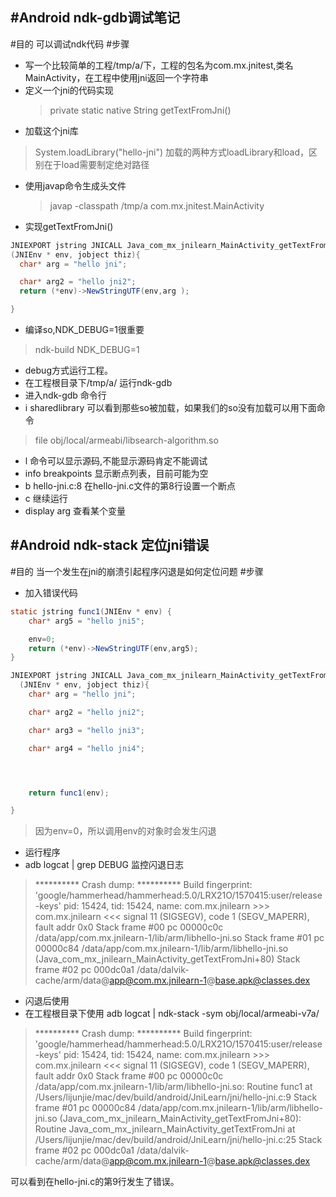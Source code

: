 #Android ndk-gdb调试笔记
---
#目的
可以调试ndk代码
#步骤
- 写一个比较简单的工程/tmp/a/下，工程的包名为com.mx.jnitest,类名MainActivity，在工程中使用jni返回一个字符串
- 定义一个jni的代码实现
  > private static native String getTextFromJni()
-  加载这个jni库
  > System.loadLibrary("hello-jni")
加载的两种方式loadLibrary和load，区别在于load需要制定绝对路径
- 使用javap命令生成头文件
  > javap -classpath /tmp/a com.mx.jnitest.MainActivity 
-  实现getTextFromJni()
  ```java
JNIEXPORT jstring JNICALL Java_com_mx_jnilearn_MainActivity_getTextFromJni
  (JNIEnv * env, jobject thiz){
    char* arg = "hello jni";

    char* arg2 = "hello jni2";
    return (*env)->NewStringUTF(env,arg );

}
```
- 编译so,NDK_DEBUG=1很重要
>ndk-build NDK_DEBUG=1
- debug方式运行工程。
- 在工程根目录下/tmp/a/ 运行ndk-gdb
- 进入ndk-gdb 命令行
- i sharedlibrary 可以看到那些so被加载，如果我们的so没有加载可以用下面命令
>file obj/local/armeabi/libsearch-algorithm.so
- l 命令可以显示源码,不能显示源码肯定不能调试
- info breakpoints 显示断点列表，目前可能为空
- b hello-jni.c:8 在hello-jni.c文件的第8行设置一个断点
- c 继续运行
- display arg 查看某个变量



#Android ndk-stack 定位jni错误
---

#目的
当一个发生在jni的崩溃引起程序闪退是如何定位问题
#步骤
- 加入错误代码

``` java
static jstring func1(JNIEnv * env) {
    char* arg5 = "hello jni5";

	env=0;
	return (*env)->NewStringUTF(env,arg5);
}

JNIEXPORT jstring JNICALL Java_com_mx_jnilearn_MainActivity_getTextFromJni
  (JNIEnv * env, jobject thiz){
    char* arg = "hello jni";

    char* arg2 = "hello jni2";

    char* arg3 = "hello jni3";

    char* arg4 = "hello jni4";




    return func1(env);

}
```

>因为env=0，所以调用env的对象时会发生闪退

- 运行程序
- adb logcat | grep DEBUG 监控闪退日志
>********** Crash dump: **********
Build fingerprint: 'google/hammerhead/hammerhead:5.0/LRX21O/1570415:user/release-keys'
pid: 15424, tid: 15424, name: com.mx.jnilearn  >>> com.mx.jnilearn <<<
signal 11 (SIGSEGV), code 1 (SEGV_MAPERR), fault addr 0x0
Stack frame #00 pc 00000c0c  /data/app/com.mx.jnilearn-1/lib/arm/libhello-jni.so
Stack frame #01 pc 00000c84  /data/app/com.mx.jnilearn-1/lib/arm/libhello-jni.so (Java_com_mx_jnilearn_MainActivity_getTextFromJni+80)
Stack frame #02 pc 000dc0a1  /data/dalvik-cache/arm/data@app@com.mx.jnilearn-1@base.apk@classes.dex

- 闪退后使用
- 在工程根目录下使用 adb logcat | ndk-stack -sym obj/local/armeabi-v7a/
>********** Crash dump: **********
Build fingerprint: 'google/hammerhead/hammerhead:5.0/LRX21O/1570415:user/release-keys'
pid: 15424, tid: 15424, name: com.mx.jnilearn  >>> com.mx.jnilearn <<<
signal 11 (SIGSEGV), code 1 (SEGV_MAPERR), fault addr 0x0
Stack frame #00 pc 00000c0c  /data/app/com.mx.jnilearn-1/lib/arm/libhello-jni.so: Routine func1 at /Users/lijunjie/mac/dev/build/android/JniLearn/jni/hello-jni.c:9
Stack frame #01 pc 00000c84  /data/app/com.mx.jnilearn-1/lib/arm/libhello-jni.so (Java_com_mx_jnilearn_MainActivity_getTextFromJni+80): Routine Java_com_mx_jnilearn_MainActivity_getTextFromJni at /Users/lijunjie/mac/dev/build/android/JniLearn/jni/hello-jni.c:25
Stack frame #02 pc 000dc0a1  /data/dalvik-cache/arm/data@app@com.mx.jnilearn-1@base.apk@classes.dex

可以看到在hello-jni.c的第9行发生了错误。

